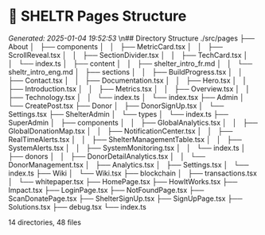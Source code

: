 # 🌳 SHELTR Pages Structure
*Generated: 2025-01-04 19:52:53*
\n## Directory Structure
./src/pages
├── About
│   ├── components
│   │   ├── MetricCard.tsx
│   │   ├── ScrollReveal.tsx
│   │   ├── SectionDivider.tsx
│   │   ├── TechCard.tsx
│   │   └── index.ts
│   ├── content
│   │   ├── shelter_intro_fr.md
│   │   └── sheltr_intro_eng.md
│   ├── sections
│   │   ├── BuildProgress.tsx
│   │   ├── Contact.tsx
│   │   ├── Documentation.tsx
│   │   ├── Hero.tsx
│   │   ├── Introduction.tsx
│   │   ├── Metrics.tsx
│   │   ├── Overview.tsx
│   │   ├── Technology.tsx
│   │   └── index.ts
│   └── index.tsx
├── Admin
│   └── CreatePost.tsx
├── Donor
│   ├── DonorSignUp.tsx
│   └── Settings.tsx
├── ShelterAdmin
│   └── types
│       └── index.ts
├── SuperAdmin
│   ├── components
│   │   ├── GlobalAnalytics.tsx
│   │   ├── GlobalDonationMap.tsx
│   │   ├── NotificationCenter.tsx
│   │   ├── RealTimeAlerts.tsx
│   │   ├── ShelterManagementTable.tsx
│   │   ├── SystemAlerts.tsx
│   │   ├── SystemMonitoring.tsx
│   │   └── index.ts
│   ├── donors
│   │   ├── DonorDetailAnalytics.tsx
│   │   └── DonorManagement.tsx
│   ├── Analytics.tsx
│   ├── Settings.tsx
│   └── index.ts
├── Wiki
│   └── Wiki.tsx
├── blockchain
│   ├── transactions.tsx
│   └── whitepaper.tsx
├── HomePage.tsx
├── HowItWorks.tsx
├── Impact.tsx
├── LoginPage.tsx
├── NotFoundPage.tsx
├── ScanDonatePage.tsx
├── ShelterSignUp.tsx
├── SignUpPage.tsx
├── Solutions.tsx
├── debug.tsx
└── index.ts

14 directories, 48 files
